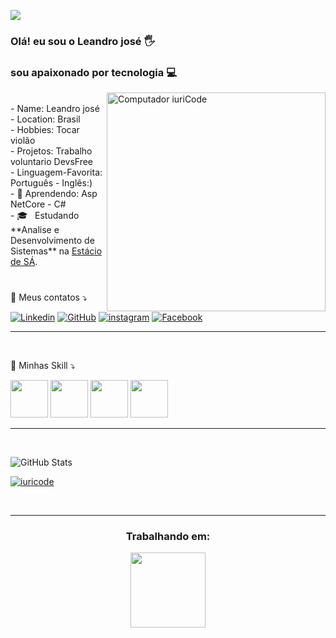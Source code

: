 
![](https://komarev.com/ghpvc/?username=leandrodev1989&color=006bed)

### Olá! eu sou o Leandro josé 🖐️ 
### sou apaixonado por tecnologia 💻
<img src="https://raw.githubusercontent.com/MicaelliMedeiros/micaellimedeiros/master/image/computer-illustration.png" min-width="500px" max-width="200px" width="350px" align="right" alt="Computador iuriCode">
<br>
- Name: Leandro josé
<br>
- Location: Brasil 
<br>
- Hobbies: Tocar violão
<br>
- Projetos: Trabalho voluntario DevsFree
<br>
- Linguagem-Favorita: Português - Inglês:)
<br>
- 🌱 Aprendendo: Asp NetCore - C#
<br>
- 🎓 &nbsp; Estudando **Analise e Desenvolvimento de Sistemas** na <a href="https://portal.estacio.br/unidades/centro-universit%C3%A1rio-est%C3%A1cio-do-recife/">Estácio de SÁ</a>.
<br>
<br>

###

<p align="left">
  💌 Meus contatos ⤵️
</p>

[![Linkedin](https://img.shields.io/badge/LinkedIn-0077B5?style=for-the-badge&logo=linkedin&logoColor=white)](https://www.linkedin.com/in/leandro-jos%C3%A9-da-silva-b81474203/)
[![GitHub](https://img.shields.io/badge/GitHub-100000?style=for-the-badge&logo=github&logoColor=whit)](https://github.com/leandrodev1989)
[![instagram](https://img.shields.io/badge/Instagram-E4405F?style=for-the-badge&logo=instagram&logoColor=white)](https://www.instagram.com/leandrojose.jose/)
[![Facebook](https://img.shields.io/badge/Facebook-1877F2?style=for-the-badge&logo=facebook&logoColor=white)](https://www.facebook.com/profile.php?id=100012038952460)

-----
<br>

🚀 Minhas Skill ⤵️

<img src="https://cdn.jsdelivr.net/gh/devicons/devicon/icons/csharp/csharp-original.svg" min-width="100px" max-width="100px" width="60px" align="none"/>
<img src="https://cdn.jsdelivr.net/gh/devicons/devicon/icons/dotnetcore/dotnetcore-original.svg"min-width="100px" max-width="100px" width="60px" align="none" />
<img src="https://cdn.jsdelivr.net/gh/devicons/devicon/icons/css3/css3-original-wordmark.svg"min-width="100px" max-width="100px" width="60px" align="none" />
<img src="https://cdn.jsdelivr.net/gh/devicons/devicon/icons/microsoftsqlserver/microsoftsqlserver-plain-wordmark.svg"min-width="100px" max-width="100px" width="60px" align="none" />

----
<br>

![GitHub Stats](https://github-readme-stats.vercel.app/api?username=leandrodev1989&show_icons=true&theme=dracula)

[![iuricode](https://github-readme-stats.vercel.app/api/top-langs/?username=leandrodev1989&hide=html&layout=compact=true&theme=dracula)](https://github.com/iuricode/)

<br>

----
<h3 align="center">Trabalhando em:</h3>

<p align="center">
  <a href="https://github.com/DevsFree">
    <img
      align="center"
      height="120em"
      src="https://github-readme-stats.vercel.app/api/pin/?username=DevsFree&repo=DevsFree&theme=tokyonight">
    </img>
  </a>
</p>


















